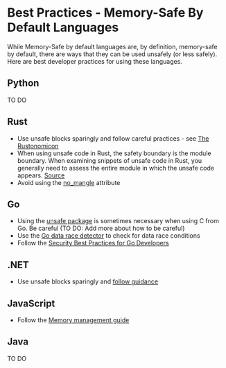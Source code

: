 # Best Practices - Memory-Safe By Default Languages

While Memory-Safe by default languages are, by definition, memory-safe by default, there are ways that they can be used unsafely (or less safely). Here are best developer practices for using these languages.

## Python

TO DO

## Rust

* Use unsafe blocks sparingly and follow careful practices - see [The Rustonomicon](https://doc.rust-lang.org/nomicon/intro.html)
* When using unsafe code in Rust, the safety boundary is the module boundary. When examining snippets of unsafe code in Rust, you generally need to assess the entire module in which the unsafe code appears. [Source](https://github.com/ossf/Memory-Safety/issues/15#issuecomment-1847939439)
* Avoid using the [no_mangle](https://github.com/rust-lang/rust/issues/28179) attribute

## Go

* Using the [unsafe package](https://pkg.go.dev/unsafe#pkg-overview) is sometimes necessary when using C from Go. Be careful (TO DO: Add more about how to be careful)
* Use the [Go data race detector](https://go.dev/doc/articles/race_detector) to check for data race conditions
* Follow the [Security Best Practices for Go Developers](https://go.dev/doc/security/best-practices)

## .NET

* Use unsafe blocks sparingly and [follow guidance](https://learn.microsoft.com/en-us/dotnet/csharp/language-reference/unsafe-code)

## JavaScript

* Follow the [Memory management guide](https://developer.mozilla.org/en-US/docs/Web/JavaScript/Memory_management)

## Java

TO DO
